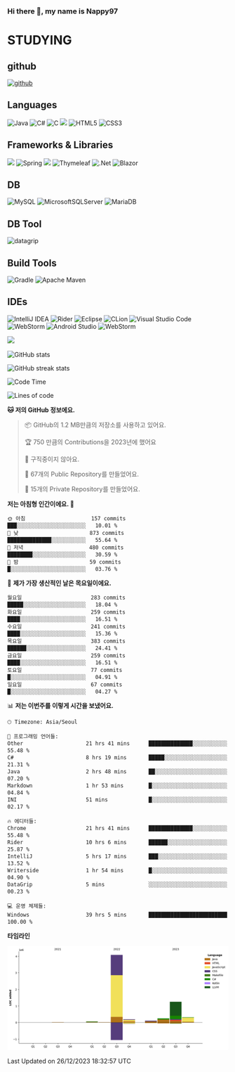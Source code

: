 ### Hi there 👋, my name is Nappy97

# STUDYING
## github
[<img src='https://cdn.jsdelivr.net/npm/simple-icons@3.0.1/icons/github.svg' alt='github' height='40'>](https://github.com/Nappy97)  

## Languages
![Java](https://img.shields.io/badge/java-%23ED8B00.svg?style=for-the-badge&logo=openjdk&logoColor=white) ![C#](https://img.shields.io/badge/c%23-%23239120.svg?style=for-the-badge&logo=c-sharp&logoColor=white) ![C](https://img.shields.io/badge/c-%2300599C.svg?style=for-the-badge&logo=c&logoColor=white) <img src="https://img.shields.io/badge/javascript-F7DF1E?style=for-the-badge&logo=javascript&logoColor=black"> ![HTML5](https://img.shields.io/badge/html5-%23E34F26.svg?style=for-the-badge&logo=html5&logoColor=white) ![CSS3](https://img.shields.io/badge/css3-%231572B6.svg?style=for-the-badge&logo=css3&logoColor=white)

## Frameworks & Libraries
<img src="https://img.shields.io/badge/bootstrap-7952B3?style=for-the-badge&logo=bootstrap&logoColor=white"> ![Spring](https://img.shields.io/badge/spring-%236DB33F.svg?style=for-the-badge&logo=spring&logoColor=white) <img src="https://img.shields.io/badge/jQuery-0769AD?style=for-the-badge&logo=jquery&logoColor=white"> ![Thymeleaf](https://img.shields.io/badge/Thymeleaf-%23005C0F.svg?style=for-the-badge&logo=Thymeleaf&logoColor=white) ![.Net](https://img.shields.io/badge/.NET-5C2D91?style=for-the-badge&logo=.net&logoColor=white) ![Blazor](https://img.shields.io/badge/blazor-%235C2D91.svg?style=for-the-badge&logo=blazor&logoColor=white)

## DB
![MySQL](https://img.shields.io/badge/mysql-%2300f.svg?style=for-the-badge&logo=mysql&logoColor=white) ![MicrosoftSQLServer](https://img.shields.io/badge/Microsoft%20SQL%20Server-CC2927?style=for-the-badge&logo=microsoft%20sql%20server&logoColor=white) ![MariaDB](https://img.shields.io/badge/MariaDB-003545?style=for-the-badge&logo=mariadb&logoColor=white)

## DB Tool
![datagrip](https://img.shields.io/badge/datagrip-9681EB?style=flat&logo=datagrip)

## Build Tools
![Gradle](https://img.shields.io/badge/Gradle-02303A.svg?style=for-the-badge&logo=Gradle&logoColor=white) ![Apache Maven](https://img.shields.io/badge/Apache%20Maven-C71A36?style=for-the-badge&logo=Apache%20Maven&logoColor=white)

## IDEs
![IntelliJ IDEA](https://img.shields.io/badge/IntelliJIDEA-000000.svg?style=for-the-badge&logo=intellij-idea&logoColor=white) ![Rider](https://img.shields.io/badge/Rider-000000.svg?style=for-the-badge&logo=Rider&logoColor=white&color=black&labelColor=crimson) ![Eclipse](https://img.shields.io/badge/Eclipse-FE7A16.svg?style=for-the-badge&logo=Eclipse&logoColor=white) ![CLion](https://img.shields.io/badge/CLion-black?style=for-the-badge&logo=clion&logoColor=white) ![Visual Studio Code](https://img.shields.io/badge/Visual%20Studio%20Code-0078d7.svg?style=for-the-badge&logo=visual-studio-code&logoColor=white) ![WebStorm](https://img.shields.io/badge/webstorm-143?style=for-the-badge&logo=webstorm&logoColor=white&color=black) ![Android Studio](https://img.shields.io/badge/Android%20Studio-3DDC84.svg?style=for-the-badge&logo=android-studio&logoColor=white) ![WebStorm](https://img.shields.io/badge/webstorm-143?style=for-the-badge&logo=webstorm&logoColor=white&color=black)

<div>
  <img  src="https://github-readme-stats.vercel.app/api/top-langs/?username=Nappy97&langs_count=8&exclude_repo=Example-deep-learning-from-scratch&layout=compact&line_height=24&hide_border=true&title_color=d88e82&card_width=280">
<div>
  
![GitHub stats](https://github-readme-stats.vercel.app/api?username=Nappy97&show_icons=true)  

![GitHub streak stats](https://github-readme-streak-stats.herokuapp.com/?user=Nappy97)  

<!--START_SECTION:waka-->
![Code Time](http://img.shields.io/badge/Code%20Time-1%2C245%20hrs%2037%20mins-blue)

![Lines of code](https://img.shields.io/badge/%EC%A0%80%EB%8A%94%20%EC%97%AC%ED%83%9C%EA%B9%8C%EC%A7%80%20-6.3%20million%20%EC%A4%84%EC%9D%98%20%EC%BD%94%EB%93%9C%EB%A5%BC%20%EC%9E%91%EC%84%B1%ED%96%88%EC%96%B4%EC%9A%94.-blue)

**🐱 저의 GitHub 정보에요.** 

> 📦 GitHub의 1.2 MB만큼의 저장소를 사용하고 있어요. 
 > 
> 🏆 750 만큼의 Contributions을 2023년에 했어요
 > 
> 🚫 구직중이지 않아요.
 > 
> 📜 67개의 Public Repository를 만들었어요. 
 > 
> 🔑 15개의 Private Repository를 만들었어요. 
 > 
**저는 아침형 인간이에요. 🐤** 

```text
🌞 아침                     157 commits         ███░░░░░░░░░░░░░░░░░░░░░░   10.01 % 
🌆 낮　                     873 commits         ██████████████░░░░░░░░░░░   55.64 % 
🌃 저녁                     480 commits         ████████░░░░░░░░░░░░░░░░░   30.59 % 
🌙 밤　                     59 commits          █░░░░░░░░░░░░░░░░░░░░░░░░   03.76 % 
```
📅 **제가 가장 생산적인 날은 목요일이에요.** 

```text
월요일                      283 commits         █████░░░░░░░░░░░░░░░░░░░░   18.04 % 
화요일                      259 commits         ████░░░░░░░░░░░░░░░░░░░░░   16.51 % 
수요일                      241 commits         ████░░░░░░░░░░░░░░░░░░░░░   15.36 % 
목요일                      383 commits         ██████░░░░░░░░░░░░░░░░░░░   24.41 % 
금요일                      259 commits         ████░░░░░░░░░░░░░░░░░░░░░   16.51 % 
토요일                      77 commits          █░░░░░░░░░░░░░░░░░░░░░░░░   04.91 % 
일요일                      67 commits          █░░░░░░░░░░░░░░░░░░░░░░░░   04.27 % 
```


📊 **저는 이번주를 이렇게 시간을 보냈어요.** 

```text
🕑︎ Timezone: Asia/Seoul

💬 프로그래밍 언어들: 
Other                    21 hrs 41 mins      ██████████████░░░░░░░░░░░   55.48 % 
C#                       8 hrs 19 mins       █████░░░░░░░░░░░░░░░░░░░░   21.31 % 
Java                     2 hrs 48 mins       ██░░░░░░░░░░░░░░░░░░░░░░░   07.20 % 
Markdown                 1 hr 53 mins        █░░░░░░░░░░░░░░░░░░░░░░░░   04.84 % 
INI                      51 mins             █░░░░░░░░░░░░░░░░░░░░░░░░   02.17 % 

🔥 에디터들: 
Chrome                   21 hrs 41 mins      ██████████████░░░░░░░░░░░   55.48 % 
Rider                    10 hrs 6 mins       ██████░░░░░░░░░░░░░░░░░░░   25.87 % 
IntelliJ                 5 hrs 17 mins       ███░░░░░░░░░░░░░░░░░░░░░░   13.52 % 
Writerside               1 hr 54 mins        █░░░░░░░░░░░░░░░░░░░░░░░░   04.90 % 
DataGrip                 5 mins              ░░░░░░░░░░░░░░░░░░░░░░░░░   00.23 % 

💻 운영 체제들: 
Windows                  39 hrs 5 mins       █████████████████████████   100.00 % 
```

**타임라인**

![Lines of Code chart](https://raw.githubusercontent.com/Nappy97/Nappy97/main/assets/bar_graph.png)


 Last Updated on 26/12/2023 18:32:57 UTC
<!--END_SECTION:waka-->
